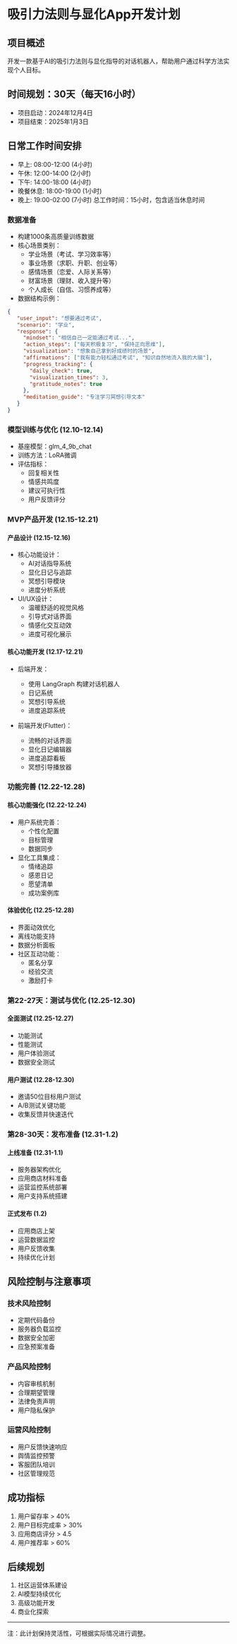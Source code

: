# 吸引力法则与显化App开发计划

## 项目概述
开发一款基于AI的吸引力法则与显化指导的对话机器人，帮助用户通过科学方法实现个人目标。

## 时间规划：30天（每天16小时）
- 项目启动：2024年12月4日
- 项目结束：2025年1月3日

## 日常工作时间安排
- 早上: 08:00-12:00 (4小时)
- 午休: 12:00-14:00 (2小时)
- 下午: 14:00-18:00 (4小时)
- 晚餐休息: 18:00-19:00 (1小时)
- 晚上: 19:00-02:00 (7小时)
总工作时间：15小时，包含适当休息时间

### 数据准备

- 构建1000条高质量训练数据
- 核心场景类别：
  - 学业场景（考试、学习效率等）
  - 事业场景（求职、升职、创业等）
  - 感情场景（恋爱、人际关系等）
  - 财富场景（理财、收入提升等）
  - 个人成长（自信、习惯养成等）
- 数据结构示例：
```json
{
   "user_input": "想要通过考试",
   "scenario": "学业",
   "response": {
     "mindset": "相信自己一定能通过考试...",
     "action_steps": ["每天积极复习", "保持正向思维"],
     "visualization": "想象自己拿到好成绩时的场景",
     "affirmations": ["我有能力轻松通过考试", "知识自然地流入我的大脑"],
     "progress_tracking": {
       "daily_check": true,
       "visualization_times": 3,
       "gratitude_notes": true
     },
     "meditation_guide": "专注学习冥想引导文本"
   }
}
```

### 模型训练与优化 (12.10-12.14)
- 基座模型：glm_4_9b_chat
- 训练方法：LoRA微调
- 评估指标：
  - 回复相关性
  - 情感共鸣度
  - 建议可执行性
  - 用户反馈评分

### MVP产品开发 (12.15-12.21)

#### 产品设计 (12.15-12.16)
- 核心功能设计：
  - AI对话指导系统
  - 显化日记与追踪
  - 冥想引导模块
  - 进度分析系统
- UI/UX设计：
  - 温暖舒适的视觉风格
  - 引导式对话界面
  - 情感化交互动效
  - 进度可视化展示

#### 核心功能开发 (12.17-12.21)
- 后端开发：
  - 使用 LangGraph 构建对话机器人
  - 日记系统
  - 冥想引导系统
  - 进度追踪系统

- 前端开发(Flutter)：
  - 流畅的对话界面
  - 显化日记编辑器
  - 进度追踪看板
  - 冥想引导播放器

### 功能完善 (12.22-12.28)

#### 核心功能强化 (12.22-12.24)
- 用户系统完善：
  - 个性化配置
  - 目标管理
  - 数据同步
- 显化工具集成：
  - 情绪追踪
  - 感恩日记
  - 愿望清单
  - 成功案例库

#### 体验优化 (12.25-12.28)
- 界面动效优化
- 离线功能支持
- 数据分析面板
- 社区互动功能：
  - 匿名分享
  - 经验交流
  - 激励打卡

### 第22-27天：测试与优化 (12.25-12.30)

#### 全面测试 (12.25-12.27) 
- 功能测试
- 性能测试
- 用户体验测试
- 数据安全测试

#### 用户测试 (12.28-12.30)
- 邀请50位目标用户测试
- A/B测试关键功能
- 收集反馈并快速迭代

### 第28-30天：发布准备 (12.31-1.2)

#### 上线准备 (12.31-1.1)   
- 服务器架构优化
- 应用商店材料准备
- 运营监控系统部署
- 用户支持系统搭建

#### 正式发布 (1.2)
- 应用商店上架
- 运营数据监控
- 用户反馈收集
- 持续优化计划

## 风险控制与注意事项

### 技术风险控制
- 定期代码备份
- 服务器负载监控
- 数据安全加密
- 应急预案准备

### 产品风险控制
- 内容审核机制
- 合理期望管理
- 法律免责声明
- 用户隐私保护

### 运营风险控制
- 用户反馈快速响应
- 舆情监控预警
- 客服团队培训
- 社区管理规范

## 成功指标
1. 用户留存率 > 40%
2. 用户目标完成率 > 30%
3. 应用商店评分 > 4.5
4. 用户推荐率 > 60%

## 后续规划
1. 社区运营体系建设
2. AI模型持续优化
3. 高级功能开发
4. 商业化探索

---
注：此计划保持灵活性，可根据实际情况进行调整。